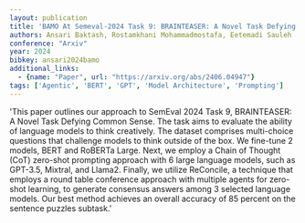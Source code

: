 ```yaml
---
layout: publication
title: 'BAMO At Semeval-2024 Task 9: BRAINTEASER: A Novel Task Defying Common Sense'
authors: Ansari Baktash, Rostamkhani Mohammadmostafa, Eetemadi Sauleh
conference: "Arxiv"
year: 2024
bibkey: ansari2024bamo
additional_links:
  - {name: "Paper", url: "https://arxiv.org/abs/2406.04947"}
tags: ['Agentic', 'BERT', 'GPT', 'Model Architecture', 'Prompting']
---
```

'This paper outlines our approach to SemEval 2024 Task 9, BRAINTEASER: A Novel Task Defying Common Sense. The task aims to evaluate the ability of language models to think creatively. The dataset comprises multi-choice questions that challenge models to think outside of the box. We fine-tune 2 models, BERT and RoBERTa Large. Next, we employ a Chain of Thought (CoT) zero-shot prompting approach with 6 large language models, such as GPT-3.5, Mixtral, and Llama2. Finally, we utilize ReConcile, a technique that employs a round table conference approach with multiple agents for zero-shot learning, to generate consensus answers among 3 selected language models. Our best method achieves an overall accuracy of 85 percent on the sentence puzzles subtask.'
